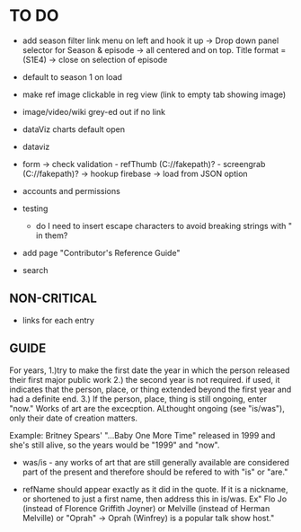 # TO DO
* add season filter link menu on left and hook it up
	-> Drop down panel selector for Season & episode
	-> all centered and on top. Title format = (S1E4)
	-> close on selection of episode
* default to season 1 on load

* make ref image clickable in reg view (link to empty tab showing image)

* image/video/wiki grey-ed out if no link

* dataViz charts default open
* dataviz

* form
	-> check validation
			- refThumb (C://fakepath)?
			- screengrab (C://fakepath)?
	-> hookup firebase
	-> load from JSON option

* accounts and permissions

* testing
	- do I need to insert escape characters to avoid breaking strings with " in them?

* add page "Contributor's Reference Guide"
* search


## NON-CRITICAL
* links for each entry


## GUIDE
For years, 
1.)try to make the first date the year in which the person released their first major public work 
2.) the second year is not required. if used, it indicates that the person, place, or thing extended beyond the first year and had a definite end. 
3.) If the person, place, thing is still ongoing, enter "now." Works of art are the excecption. ALthought ongoing (see "is/was"), only their date of creation matters. 

Example: Britney Spears' "...Baby One More Time" released in 1999 and she's still alive, so the years would be "1999" and "now".

* was/is - any works of art that are still generally available are considered part of the present and therefore should be refered to with "is" or "are." 

* refName should appear exactly as it did in the quote. If it is a nickname, or shortened to just a first name, then address this in is/was. Ex" Flo Jo (instead of Florence Griffith Joyner) or Melville (instead of Herman Melville)
or "Oprah" -> Oprah (Winfrey) is a popular talk show host."